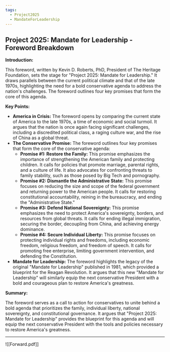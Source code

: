 ```yaml
---
tags:
  - Project2025
  - MandateForLeadership
---
```

## Project 2025: Mandate for Leadership - Foreword Breakdown

**Introduction:**

This foreword, written by Kevin D. Roberts, PhD, President of The Heritage Foundation, sets the stage for "Project 2025: Mandate for Leadership." It draws parallels between the current political climate and that of the late 1970s, highlighting the need for a bold conservative agenda to address the nation's challenges. The foreword outlines four key promises that form the core of this agenda.

**Key Points:**

- **America in Crisis:** The foreword opens by comparing the current state of America to the late 1970s, a time of economic and social turmoil. It argues that the nation is once again facing significant challenges, including a discredited political class, a raging culture war, and the rise of China as a global threat.
- **The Conservative Promise:** The foreword outlines four key promises that form the core of the conservative agenda:
    - **Promise #1: Restore the Family:**  This promise emphasizes the importance of strengthening the American family and protecting children. It calls for policies that promote marriage, parental rights, and a culture of life. It also advocates for confronting threats to family stability, such as those posed by Big Tech and pornography.
    - **Promise #2: Dismantle the Administrative State:** This promise focuses on reducing the size and scope of the federal government and returning power to the American people. It calls for restoring constitutional accountability, reining in the bureaucracy, and ending the "Administrative State."
    - **Promise #3: Defend National Sovereignty:** This promise emphasizes the need to protect America's sovereignty, borders, and resources from global threats. It calls for ending illegal immigration, securing the border, decoupling from China, and achieving energy dominance.
    - **Promise #4: Secure Individual Liberty:** This promise focuses on protecting individual rights and freedoms, including economic freedom, religious freedom, and freedom of speech. It calls for promoting free enterprise, limiting government intervention, and defending the Constitution.
- **Mandate for Leadership:** The foreword highlights the legacy of the original "Mandate for Leadership" published in 1981, which provided a blueprint for the Reagan Revolution. It argues that this new "Mandate for Leadership" will similarly equip the next conservative President with a bold and courageous plan to restore America's greatness.

**Summary:**

The foreword serves as a call to action for conservatives to unite behind a bold agenda that prioritizes the family, individual liberty, national sovereignty, and constitutional governance. It argues that "Project 2025: Mandate for Leadership" provides the blueprint for this agenda and will equip the next conservative President with the tools and policies necessary to restore America's greatness. 

----

![[Forward.pdf]]